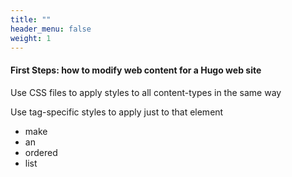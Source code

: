 ```yaml
---
title: ""
header_menu: false
weight: 1
---
```


<div class="lead">
  <h4>First Steps: how to modify web content for a Hugo web site</h4>
</div>

Use CSS files to apply styles to all content-types in the same way

Use tag-specific styles to apply just to that element

<ul>
<li>make</li>
<li>an</li>
<li>ordered</li>
<li>list</li>
</ul>

<div class="row">
  <div class="col-lg-6">
  </div>
  <div class="col-lg-6">
  </div>
</div>
